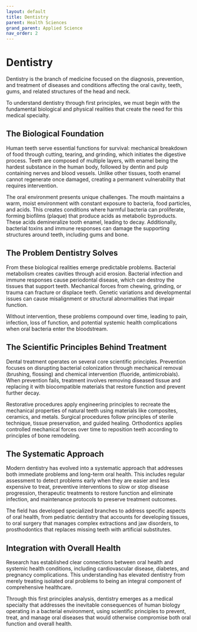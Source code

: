 ```yaml
---
layout: default
title: Dentistry
parent: Health Sciences
grand_parent: Applied Science
nav_order: 2
---
```


# Dentistry

Dentistry is the branch of medicine focused on the diagnosis, prevention, and treatment of diseases and conditions affecting the oral cavity, teeth, gums, and related structures of the head and neck.

To understand dentistry through first principles, we must begin with the fundamental biological and physical realities that create the need for this medical specialty.

## The Biological Foundation

Human teeth serve essential functions for survival: mechanical breakdown of food through cutting, tearing, and grinding, which initiates the digestive process. Teeth are composed of multiple layers, with enamel being the hardest substance in the human body, followed by dentin and pulp containing nerves and blood vessels. Unlike other tissues, tooth enamel cannot regenerate once damaged, creating a permanent vulnerability that requires intervention.

The oral environment presents unique challenges. The mouth maintains a warm, moist environment with constant exposure to bacteria, food particles, and acids. This creates conditions where harmful bacteria can proliferate, forming biofilms (plaque) that produce acids as metabolic byproducts. These acids demineralize tooth enamel, leading to decay. Additionally, bacterial toxins and immune responses can damage the supporting structures around teeth, including gums and bone.

## The Problem Dentistry Solves

From these biological realities emerge predictable problems. Bacterial metabolism creates cavities through acid erosion. Bacterial infection and immune responses cause periodontal disease, which can destroy the tissues that support teeth. Mechanical forces from chewing, grinding, or trauma can fracture or displace teeth. Genetic variations and developmental issues can cause misalignment or structural abnormalities that impair function.

Without intervention, these problems compound over time, leading to pain, infection, loss of function, and potential systemic health complications when oral bacteria enter the bloodstream.

## The Scientific Principles Behind Treatment

Dental treatment operates on several core scientific principles. Prevention focuses on disrupting bacterial colonization through mechanical removal (brushing, flossing) and chemical intervention (fluoride, antimicrobials). When prevention fails, treatment involves removing diseased tissue and replacing it with biocompatible materials that restore function and prevent further decay.

Restorative procedures apply engineering principles to recreate the mechanical properties of natural teeth using materials like composites, ceramics, and metals. Surgical procedures follow principles of sterile technique, tissue preservation, and guided healing. Orthodontics applies controlled mechanical forces over time to reposition teeth according to principles of bone remodeling.

## The Systematic Approach

Modern dentistry has evolved into a systematic approach that addresses both immediate problems and long-term oral health. This includes regular assessment to detect problems early when they are easier and less expensive to treat, preventive interventions to slow or stop disease progression, therapeutic treatments to restore function and eliminate infection, and maintenance protocols to preserve treatment outcomes.

The field has developed specialized branches to address specific aspects of oral health, from pediatric dentistry that accounts for developing tissues, to oral surgery that manages complex extractions and jaw disorders, to prosthodontics that replaces missing teeth with artificial substitutes.

## Integration with Overall Health

Research has established clear connections between oral health and systemic health conditions, including cardiovascular disease, diabetes, and pregnancy complications. This understanding has elevated dentistry from merely treating isolated oral problems to being an integral component of comprehensive healthcare.

Through this first principles analysis, dentistry emerges as a medical specialty that addresses the inevitable consequences of human biology operating in a bacterial environment, using scientific principles to prevent, treat, and manage oral diseases that would otherwise compromise both oral function and overall health.

